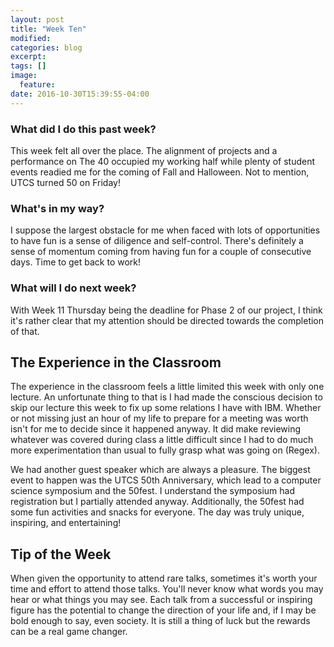 ```yaml
---
layout: post
title: "Week Ten"
modified: 
categories: blog
excerpt: 
tags: []
image: 
  feature:
date: 2016-10-30T15:39:55-04:00
---
```

### What did I do this past week?
This week felt all over the place. The alignment of projects and a performance on The 40 occupied my working half while plenty of student events readied me for the coming of Fall and Halloween. Not to mention, UTCS turned 50 on Friday!

### What's in my way?
I suppose the largest obstacle for me when faced with lots of opportunities to have fun is a sense of diligence and self-control. There's definitely a sense of momentum coming from having fun for a couple of consecutive days. Time to get back to work!

### What will I do next week?
With Week 11 Thursday being the deadline for Phase 2 of our project, I think it's rather clear that my attention should be directed towards the completion of that.

## The Experience in the Classroom
The experience in the classroom feels a little limited this week with only one lecture. An unfortunate thing to that is I had made the conscious decision to skip our lecture this week to fix up some relations I have with IBM. Whether or not missing just an hour of my life to prepare for a meeting was worth isn't for me to decide since it happened anyway. It did make reviewing whatever was covered during class a little difficult since I had to do much more experimentation than usual to fully grasp what was going on (Regex).

We had another guest speaker which are always a pleasure. The biggest event to happen was the UTCS 50th Anniversary, which lead to a computer science symposium and the 50fest. I understand the symposium had registration but I partially attended anyway. Additionally, the 50fest had some fun activities and snacks for everyone. The day was truly unique, inspiring, and entertaining! 


## Tip of the Week
When given the opportunity to attend rare talks, sometimes it's worth your time and effort to attend those talks. You'll never know what words you may hear or what things you may see. Each talk from a successful or inspiring figure has the potential to change the direction of your life and, if I may be bold enough to say, even society. It is still a thing of luck but the rewards can be a real game changer.

